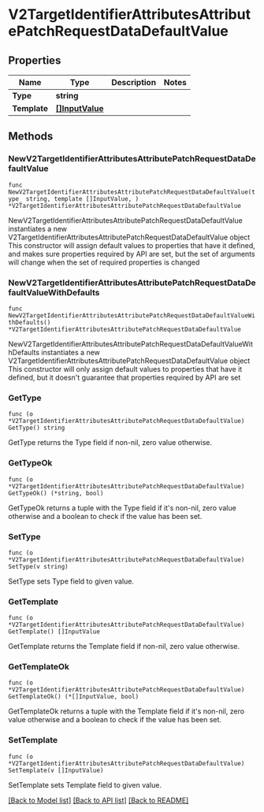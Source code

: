 # V2TargetIdentifierAttributesAttributePatchRequestDataDefaultValue

## Properties

Name | Type | Description | Notes
------------ | ------------- | ------------- | -------------
**Type** | **string** |  | 
**Template** | [**[]InputValue**](InputValue.md) |  | 

## Methods

### NewV2TargetIdentifierAttributesAttributePatchRequestDataDefaultValue

`func NewV2TargetIdentifierAttributesAttributePatchRequestDataDefaultValue(type_ string, template []InputValue, ) *V2TargetIdentifierAttributesAttributePatchRequestDataDefaultValue`

NewV2TargetIdentifierAttributesAttributePatchRequestDataDefaultValue instantiates a new V2TargetIdentifierAttributesAttributePatchRequestDataDefaultValue object
This constructor will assign default values to properties that have it defined,
and makes sure properties required by API are set, but the set of arguments
will change when the set of required properties is changed

### NewV2TargetIdentifierAttributesAttributePatchRequestDataDefaultValueWithDefaults

`func NewV2TargetIdentifierAttributesAttributePatchRequestDataDefaultValueWithDefaults() *V2TargetIdentifierAttributesAttributePatchRequestDataDefaultValue`

NewV2TargetIdentifierAttributesAttributePatchRequestDataDefaultValueWithDefaults instantiates a new V2TargetIdentifierAttributesAttributePatchRequestDataDefaultValue object
This constructor will only assign default values to properties that have it defined,
but it doesn't guarantee that properties required by API are set

### GetType

`func (o *V2TargetIdentifierAttributesAttributePatchRequestDataDefaultValue) GetType() string`

GetType returns the Type field if non-nil, zero value otherwise.

### GetTypeOk

`func (o *V2TargetIdentifierAttributesAttributePatchRequestDataDefaultValue) GetTypeOk() (*string, bool)`

GetTypeOk returns a tuple with the Type field if it's non-nil, zero value otherwise
and a boolean to check if the value has been set.

### SetType

`func (o *V2TargetIdentifierAttributesAttributePatchRequestDataDefaultValue) SetType(v string)`

SetType sets Type field to given value.


### GetTemplate

`func (o *V2TargetIdentifierAttributesAttributePatchRequestDataDefaultValue) GetTemplate() []InputValue`

GetTemplate returns the Template field if non-nil, zero value otherwise.

### GetTemplateOk

`func (o *V2TargetIdentifierAttributesAttributePatchRequestDataDefaultValue) GetTemplateOk() (*[]InputValue, bool)`

GetTemplateOk returns a tuple with the Template field if it's non-nil, zero value otherwise
and a boolean to check if the value has been set.

### SetTemplate

`func (o *V2TargetIdentifierAttributesAttributePatchRequestDataDefaultValue) SetTemplate(v []InputValue)`

SetTemplate sets Template field to given value.



[[Back to Model list]](../README.md#documentation-for-models) [[Back to API list]](../README.md#documentation-for-api-endpoints) [[Back to README]](../README.md)


